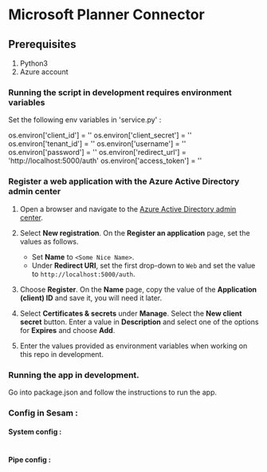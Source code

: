 # Microsoft Planner Connector

## Prerequisites

1. Python3
2. Azure account

### Running the script in development requires environment variables

Set the following env variables in 'service.py' :

os.environ['client_id'] = '<Azure client ID>'
os.environ['client_secret'] = '<Azure client Secret>'
os.environ['tenant_id'] = '<Azure tenant ID>'
os.environ['username'] = '<Azure Username>'
os.environ['password'] = '<Azure password>'
os.environ['redirect_url'] = 'http://localhost:5000/auth'
os.environ['access_token'] = '<Access token>'

### Register a web application with the Azure Active Directory admin center

1. Open a browser and navigate to the [Azure Active Directory admin center](https://aad.portal.azure.com).

2. Select **New registration**. On the **Register an application** page, set the values as follows.

    - Set **Name** to `<Some Nice Name>`.
    - Under **Redirect URI**, set the first drop-down to `Web` and set the value to `http://localhost:5000/auth`.

3. Choose **Register**. On the **Name** page, copy the value of the **Application (client) ID** and save it, you will need it later.

4. Select **Certificates & secrets** under **Manage**. Select the **New client secret** button. Enter a value in **Description** and select one of the options for **Expires** and choose **Add**.

5. Enter the values provided as environment variables when working on this repo in development.

### Running the app in development.

Go into package.json and follow the instructions to run the app. 

### Config in Sesam :

#### System config :
```

```

#### Pipe config :
```

```